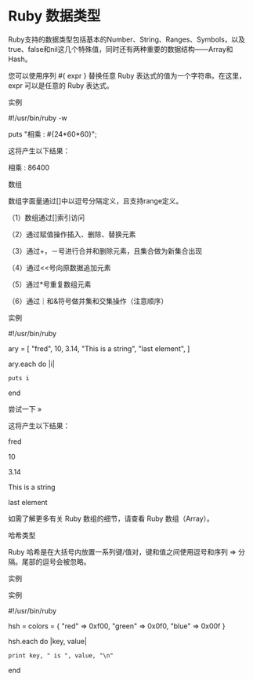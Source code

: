 # Ruby 数据类型

Ruby支持的数据类型包括基本的Number、String、Ranges、Symbols，以及true、false和nil这几个特殊值，同时还有两种重要的数据结构——Array和Hash。

您可以使用序列 \#{ expr } 替换任意 Ruby 表达式的值为一个字符串。在这里，expr 可以是任意的 Ruby 表达式。

实例

\#!/usr/bin/ruby -w

puts "相乘 : \#{24\*60\*60}";

这将产生以下结果：

相乘 : 86400

数组

数组字面量通过\[\]中以逗号分隔定义，且支持range定义。

（1）数组通过\[\]索引访问

（2）通过赋值操作插入、删除、替换元素

（3）通过+，－号进行合并和删除元素，且集合做为新集合出现

（4）通过&lt;&lt;号向原数据追加元素

（5）通过\*号重复数组元素

（6）通过｜和&符号做并集和交集操作（注意顺序）

实例

\#!/usr/bin/ruby

ary = \[ "fred", 10, 3.14, "This is a string", "last element", \]

ary.each do \|i\|

    puts i

end



尝试一下 »

这将产生以下结果：

fred

10

3.14

This is a string

last element

如需了解更多有关 Ruby 数组的细节，请查看 Ruby 数组（Array）。

哈希类型

Ruby 哈希是在大括号内放置一系列键/值对，键和值之间使用逗号和序列 =&gt; 分隔。尾部的逗号会被忽略。

实例

实例

\#!/usr/bin/ruby

 

hsh = colors = { "red" =&gt; 0xf00, "green" =&gt; 0x0f0, "blue" =&gt; 0x00f }

hsh.each do \|key, value\|

    print key, " is ", value, "\n"

end

